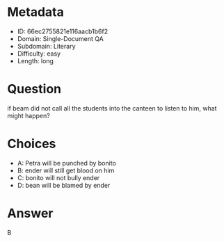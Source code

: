 # Metadata

- ID: 66ec2755821e116aacb1b6f2
- Domain: Single-Document QA
- Subdomain: Literary
- Difficulty: easy
- Length: long

# Question

if beam did not call all the students into the canteen to listen to him, what might happen?

# Choices

- A: Petra will be punched by bonito
- B: ender will still get blood on him
- C: bonito will not bully ender
- D: bean will be blamed by ender

# Answer

B
